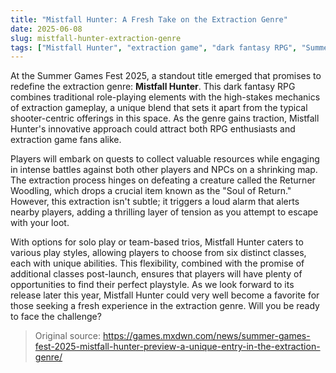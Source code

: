 ```yaml
---
title: "Mistfall Hunter: A Fresh Take on the Extraction Genre"
date: 2025-06-08
slug: mistfall-hunter-extraction-genre
tags: ["Mistfall Hunter", "extraction game", "dark fantasy RPG", "Summer Games Fest"]
---
```


At the Summer Games Fest 2025, a standout title emerged that promises to redefine the extraction genre: **Mistfall Hunter**. This dark fantasy RPG combines traditional role-playing elements with the high-stakes mechanics of extraction gameplay, a unique blend that sets it apart from the typical shooter-centric offerings in this space. As the genre gains traction, Mistfall Hunter's innovative approach could attract both RPG enthusiasts and extraction game fans alike.

Players will embark on quests to collect valuable resources while engaging in intense battles against both other players and NPCs on a shrinking map. The extraction process hinges on defeating a creature called the Returner Woodling, which drops a crucial item known as the "Soul of Return." However, this extraction isn't subtle; it triggers a loud alarm that alerts nearby players, adding a thrilling layer of tension as you attempt to escape with your loot.

With options for solo play or team-based trios, Mistfall Hunter caters to various play styles, allowing players to choose from six distinct classes, each with unique abilities. This flexibility, combined with the promise of additional classes post-launch, ensures that players will have plenty of opportunities to find their perfect playstyle. As we look forward to its release later this year, Mistfall Hunter could very well become a favorite for those seeking a fresh experience in the extraction genre. Will you be ready to face the challenge?

> Original source: https://games.mxdwn.com/news/summer-games-fest-2025-mistfall-hunter-preview-a-unique-entry-in-the-extraction-genre/